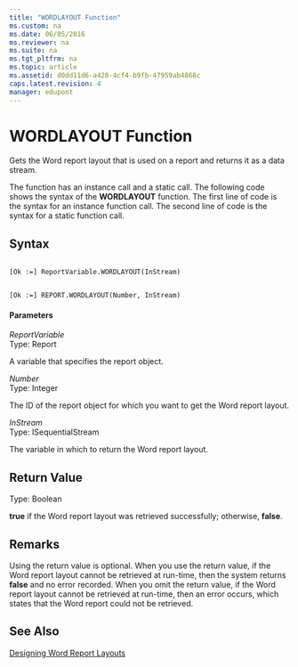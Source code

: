 ```yaml
---
title: "WORDLAYOUT Function"
ms.custom: na
ms.date: 06/05/2016
ms.reviewer: na
ms.suite: na
ms.tgt_pltfrm: na
ms.topic: article
ms.assetid: d0dd11d6-a428-4cf4-b9fb-47959ab4868c
caps.latest.revision: 4
manager: edupont
---
```

# WORDLAYOUT Function
Gets the Word report layout that is used on a report and returns it as a data stream.  
  
 The function has an instance call and a static call. The following code shows the syntax of the **WORDLAYOUT** function. The first line of code is the syntax for an instance function call. The second line of code is the syntax for a static function call.  
  
## Syntax  
  
```  
  
[Ok :=] ReportVariable.WORDLAYOUT(InStream)  
```  
  
```  
  
[Ok :=] REPORT.WORDLAYOUT(Number, InStream)  
```  
  
#### Parameters  
 *ReportVariable*  
 Type: Report  
  
 A variable that specifies the report object.  
  
 *Number*  
 Type: Integer  
  
 The ID of the report object for which you want to get the Word report layout.  
  
 *InStream*  
 Type: ISequentialStream  
  
 The variable in which to return the Word report layout.  
  
## Return Value  
 Type: Boolean  
  
 **true** if the Word report layout was retrieved successfully; otherwise, **false**.  
  
## Remarks  
 Using the return value is optional. When you use the return value, if the Word report layout cannot be retrieved at run\-time, then the system returns **false** and no error recorded. When you omit the return value, if the Word report layout cannot be retrieved at run\-time, then an error occurs, which states that the Word report could not be retrieved.  
  
## See Also  
 [Designing Word Report Layouts](../dynamics-nav/Designing-Word-Report-Layouts.md)